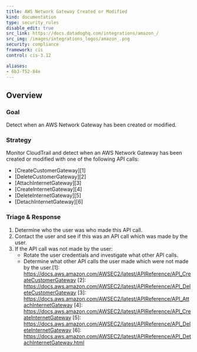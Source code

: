 ```yaml
---
title: AWS Network Gateway Created or Modified
kind: documentation
type: security_rules
disable_edit: true
src_link: https://docs.datadoghq.com/integrations/amazon_/
src_img: /images/integrations_logos/amazon_.png
security: compliance
framework: cis
control: cis-3.12

aliases:
- 6b3-f52-84e
---
```


## Overview

### Goal
Detect when an AWS Network Gateway has been created or modified.

### Strategy
Monitor CloudTrail and detect when an AWS Network Gateway has been created or modified with one of the following API calls:
* [CreateCustomerGateway][1] 
* [DeleteCustomerGateway][2] 
* [AttachInternetGateway][3] 
* [CreateInternetGateway][4] 
* [DeleteInternetGateway][5] 
* [DetachInternetGateway][6]

### Triage & Response
1. Determine who the user was who made this API call.
2. Contact the user and see if this was an API call which was made by the user.
3. If the API call was not made by the user:
   * Rotate the user credentials and investigate what other API calls.
   * Determine what other API calls the user made which were not made by the user.[1]: https://docs.aws.amazon.com/AWSEC2/latest/APIReference/API_CreateCustomerGateway
[2]: https://docs.aws.amazon.com/AWSEC2/latest/APIReference/API_DeleteCustomerGateway
[3]: https://docs.aws.amazon.com/AWSEC2/latest/APIReference/API_AttachInternetGateway
[4]: https://docs.aws.amazon.com/AWSEC2/latest/APIReference/API_CreateInternetGateway
[5]: https://docs.aws.amazon.com/AWSEC2/latest/APIReference/API_DeleteInternetGateway
[6]: https://docs.aws.amazon.com/AWSEC2/latest/APIReference/API_DetachInternetGateway.html
